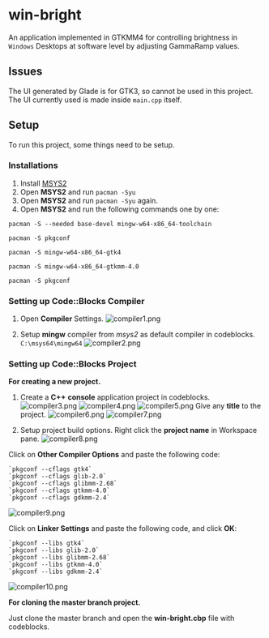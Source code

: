 # win-bright

An application implemented in GTKMM4 for controlling brightness in `Windows` Desktops at software level by adjusting GammaRamp values.

## Issues

The UI generated by Glade is for GTK3, so cannot be used in this project.
The UI currently used is made inside `main.cpp` itself.

## Setup

To run this project, some things need to be setup.

### Installations

1. Install [MSYS2](https://www.msys2.org/)
2. Open **MSYS2** and run `pacman -Syu`
3. Open **MSYS2** and run `pacman -Syu` again.
4. Open **MSYS2** and run the following commands one by one:

```
pacman -S --needed base-devel mingw-w64-x86_64-toolchain

pacman -S pkgconf

pacman -S mingw-w64-x86_64-gtk4

pacman -S mingw-w64-x86_64-gtkmm-4.0

pacman -S pkgconf
```

### Setting up Code::Blocks Compiler

1. Open **Compiler** Settings.
![compiler1.png](/screenshots/compiler1.png)

2. Setup **mingw** compiler from *msys2* as default compiler in codeblocks.
`C:\msys64\mingw64`
![compiler2.png](/screenshots/compiler2.png)

### Setting up Code::Blocks Project

**For creating a new project.**

1. Create a **C++** **console** application project in codeblocks.
![compiler3.png](/screenshots/compiler3.png)
![compiler4.png](/screenshots/compiler4.png)
![compiler5.png](/screenshots/compiler5.png)
Give any **title** to the project.
![compiler6.png](/screenshots/compiler6.png)
![compiler7.png](/screenshots/compiler7.png)

2. Setup project build options. Right click the **project name** in Workspace pane.
![compiler8.png](/screenshots/compiler8.png)

Click on **Other Compiler Options** and paste the following code:
```
`pkgconf --cflags gtk4`
`pkgconf --cflags glib-2.0`
`pkgconf --cflags glibmm-2.68`
`pkgconf --cflags gtkmm-4.0`
`pkgconf --cflags gdkmm-2.4`
```
![compiler9.png](/screenshots/compiler9.png)

Click on **Linker Settings** and paste the following code, and click **OK**:
```
`pkgconf --libs gtk4`
`pkgconf --libs glib-2.0`
`pkgconf --libs glibmm-2.68`
`pkgconf --libs gtkmm-4.0`
`pkgconf --libs gdkmm-2.4`
```
![compiler10.png](/screenshots/compiler10.png)



**For cloning the master branch project.**

Just clone the master branch and open the **win-bright.cbp** file with codeblocks.

